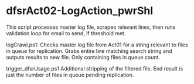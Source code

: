# dfsrAct02-LogAction_pwrShl
This script processes master log file, scrapes relevant lines, then runs validation loop for email to send, if threshold met.

logCrawl.ps1:
Checks master log file from Act01 for a string relevant to files in queue for replication.
Grabs entire line matching search string and outputs results to new file.  Only containing files in queue count.

trigger_dfsrUsage.ps1
Additional stripping of the filtered file. End result is just the number of files in queue pending replication.
